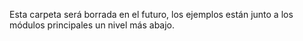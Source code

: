 Esta carpeta será borrada en el futuro, los ejemplos están junto a los módulos principales un nivel más abajo.
